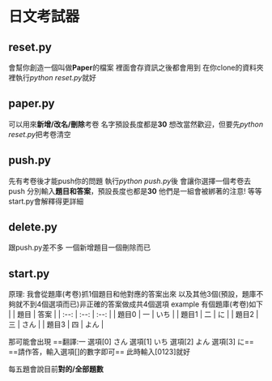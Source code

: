 日文考試器
====

reset.py
---
會幫你創造一個叫做**Paper**的檔案
裡面會存資訊之後都會用到
在你clone的資料夾裡執行*python reset.py*就好

paper.py
---
可以用來**新增/改名/刪除**考卷
名字預設長度都是**30**
想改當然歡迎，但要先*python reset.py*把考卷清空

push.py
---
先有考卷後才能push你的問題
執行*python push.py*後
會讓你選擇一個考卷去push
分別輸入**題目和答案**，預設長度也都是**30**
他們是一組會被綁著的注意!
等等 start.py會解釋得更詳細

delete.py
---
跟push.py差不多
一個新增題目一個刪除而已

start.py
---
原理:
我會從題庫(考卷)抓1個題目和他對應的答案出來
以及其他3個(預設，題庫不夠就不到4個選項而已)非正確的答案做成共4個選項
example
有個題庫(考卷)如下
|  | 題目 | 答案 |
| :--: | :--: | :--: |
| 題目0 | 一 | いち |
| 題目1 | 二 | に |
| 題目2 | 三 | さん |
| 題目3 | 四 | よん |

那可能會出現
==翻譯:一 選項[0] さん 選項[1] いち 選項[2] よん 選項[3] に==
==請作答，輸入選項[]的數字即可==
此時輸入[0123]就好

每五題會說目前**對的/全部題數**

